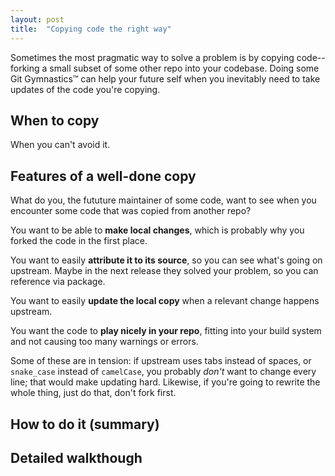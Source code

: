 ```yaml
---
layout: post
title:  "Copying code the right way"
---
```


Sometimes the most pragmatic way to solve a problem is by copying code--forking a small subset of some other repo into your codebase.
Doing some Git&nbsp;Gymnastics™ can help your future self when you inevitably need to take updates of the code you're copying.

## When to copy

When you can't avoid it.

## Features of a well-done copy

What do you, the fututure maintainer of some code, want to see when you encounter some code that was copied from another repo?

You want to be able to **make local changes**, which is probably why you forked the code in the first place.

You want to easily **attribute it to its source**, so you can see what's going on upstream. Maybe in the next release they solved your problem, so you can reference via package.

You want to easily **update the local copy** when a relevant change happens upstream.

You want the code to **play nicely in your repo**, fitting into your build system and not causing too many warnings or errors.

Some of these are in tension: if upstream uses tabs instead of spaces, or `snake_case` instead of `camelCase`, you probably _don't_ want to change every line; that would make updating hard. Likewise, if you're going to rewrite the whole thing, just do that, don't fork first.

## How to do it (summary)

## Detailed walkthough
